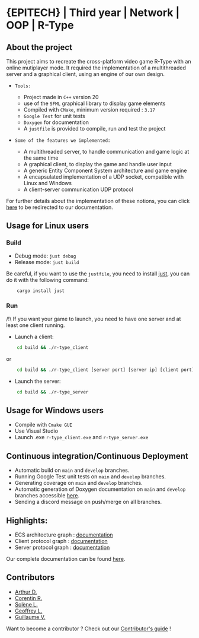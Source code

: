# {EPITECH} | Third year | Network | OOP | R-Type

## About the project

This project aims to recreate the cross-platform video game R-Type with an online mutiplayer mode.
It required the implementation of a multithreaded server and a graphical client, using an engine of our own design.

- `Tools:`
    - Project made in `C++` version 20
    - use of the `SFML` graphical library to display game elements
    - Compiled with `CMake`, minimum version required : `3.17`
    - `Google Test` for unit tests
    - `Doxygen` for documentation
    - A `justfile` is provided to compile, run and test the project


- `Some of the features we implemented:`
    - A multithreaded server, to handle communication and game logic at the same time
    - A graphical client, to display the game and handle user input
    - A generic Entity Component System architecture and game engine
    - A encapsulated implementation of a UDP socket, compatible with Linux and Windows
    - A client-server communication UDP protocol

For further details about the implementation of these notions, you can click [here](https://arthurtakase.github.io/R-Type/) to be redirected to our documentation.

## Usage for Linux users

### Build
- Debug mode: `just debug`
- Release mode: `just build`

Be careful, if you want to use the `justfile`, you need to install [just](https://just.systems/man/en/), you can do it with the following command:
```bash
    cargo install just
```

### Run

/!\ If you want your game to launch, you need to have one server and at least one client running.

- Launch a client:

```bash
    cd build && ./r-type_client
```
or
```bash
    cd build && ./r-type_client [server port] [server ip] [client port]
```

- Launch the server:

```bash
    cd build && ./r-type_server
```

## Usage for Windows users

* Compile with `Cmake GUI`
* Use Visual Studio
* Launch .exe `r-type_client.exe` and `r-type_server.exe`

## Continuous integration/Continuous Deployment

* Automatic build on `main` and `develop` branches.
* Running Google Test unit tests on `main` and `develop` branches.
* Generating coverage on `main` and `develop` branches.
* Automatic generation of Doxygen documentation on `main` and `develop` branches accessible [here](!!!!!!d;q:d;q!d).
* Sending a discord message on push/merge on all branches.

## Highlights:

- ECS architecture graph : [documentation](docs/ECS.md)
- Client protocol graph : [documentation](docs/ClientProtocol.md)
- Server protocol graph : [documentation](docs/ServerProtocol.md)

Our complete documentation can be found [here](https://arthurtakase.github.io/R-Type/).

## Contributors

* [Arthur D.](https://github.com/ArthurTakase)
* [Corentin R.](https://github.com/roy-corentin)
* [Solène L.](https://github.com/slefeu)
* [Geoffrey L.](https://github.com/GeoffreyLabruyere)
* [Guillaume V.](https://github.com/GuillaumeVernizeau)

Want to become a contributor ? Check out our [Contributor's guide](docs/Contributor.md) !